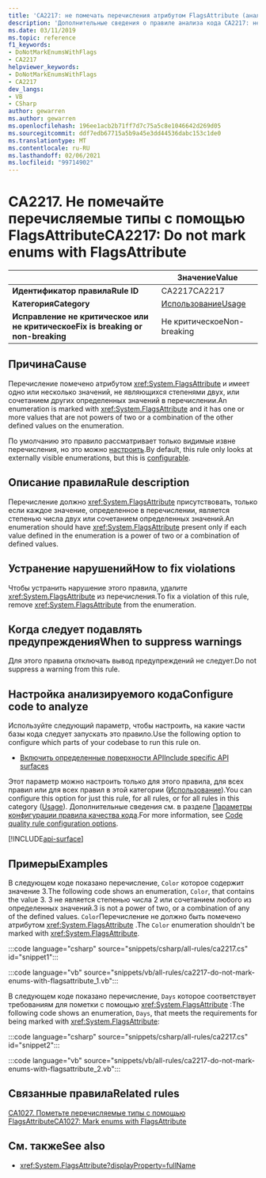 ```yaml
---
title: 'CA2217: не помечать перечисления атрибутом FlagsAttribute (анализ кода)'
description: 'Дополнительные сведения о правиле анализа кода CA2217: не помечать перечисления атрибутом FlagsAttribute'
ms.date: 03/11/2019
ms.topic: reference
f1_keywords:
- DoNotMarkEnumsWithFlags
- CA2217
helpviewer_keywords:
- DoNotMarkEnumsWithFlags
- CA2217
dev_langs:
- VB
- CSharp
author: gewarren
ms.author: gewarren
ms.openlocfilehash: 196ee1acb2b71ff7d7c75a5c8e1046642d269d05
ms.sourcegitcommit: ddf7edb67715a5b9a45e3dd44536dabc153c1de0
ms.translationtype: MT
ms.contentlocale: ru-RU
ms.lasthandoff: 02/06/2021
ms.locfileid: "99714902"
---
```

# <a name="ca2217-do-not-mark-enums-with-flagsattribute"></a><span data-ttu-id="f5bdd-103">CA2217. Не помечайте перечисляемые типы с помощью FlagsAttribute</span><span class="sxs-lookup"><span data-stu-id="f5bdd-103">CA2217: Do not mark enums with FlagsAttribute</span></span>

| | <span data-ttu-id="f5bdd-104">Значение</span><span class="sxs-lookup"><span data-stu-id="f5bdd-104">Value</span></span> |
|-|-|
| <span data-ttu-id="f5bdd-105">**Идентификатор правила**</span><span class="sxs-lookup"><span data-stu-id="f5bdd-105">**Rule ID**</span></span> |<span data-ttu-id="f5bdd-106">CA2217</span><span class="sxs-lookup"><span data-stu-id="f5bdd-106">CA2217</span></span>|
| <span data-ttu-id="f5bdd-107">**Категория**</span><span class="sxs-lookup"><span data-stu-id="f5bdd-107">**Category**</span></span> |[<span data-ttu-id="f5bdd-108">Использование</span><span class="sxs-lookup"><span data-stu-id="f5bdd-108">Usage</span></span>](usage-warnings.md)|
| <span data-ttu-id="f5bdd-109">**Исправление не критическое или не критическое**</span><span class="sxs-lookup"><span data-stu-id="f5bdd-109">**Fix is breaking or non-breaking**</span></span> |<span data-ttu-id="f5bdd-110">Не критическое</span><span class="sxs-lookup"><span data-stu-id="f5bdd-110">Non-breaking</span></span>|

## <a name="cause"></a><span data-ttu-id="f5bdd-111">Причина</span><span class="sxs-lookup"><span data-stu-id="f5bdd-111">Cause</span></span>

<span data-ttu-id="f5bdd-112">Перечисление помечено атрибутом <xref:System.FlagsAttribute> и имеет одно или несколько значений, не являющихся степенями двух, или сочетанием других определенных значений в перечислении.</span><span class="sxs-lookup"><span data-stu-id="f5bdd-112">An enumeration is marked with <xref:System.FlagsAttribute> and it has one or more values that are not powers of two or a combination of the other defined values on the enumeration.</span></span>

<span data-ttu-id="f5bdd-113">По умолчанию это правило рассматривает только видимые извне перечисления, но это можно [настроить](#configure-code-to-analyze).</span><span class="sxs-lookup"><span data-stu-id="f5bdd-113">By default, this rule only looks at externally visible enumerations, but this is [configurable](#configure-code-to-analyze).</span></span>

## <a name="rule-description"></a><span data-ttu-id="f5bdd-114">Описание правила</span><span class="sxs-lookup"><span data-stu-id="f5bdd-114">Rule description</span></span>

<span data-ttu-id="f5bdd-115">Перечисление должно <xref:System.FlagsAttribute> присутствовать, только если каждое значение, определенное в перечислении, является степенью числа двух или сочетанием определенных значений.</span><span class="sxs-lookup"><span data-stu-id="f5bdd-115">An enumeration should have <xref:System.FlagsAttribute> present only if each value defined in the enumeration is a power of two or a combination of defined values.</span></span>

## <a name="how-to-fix-violations"></a><span data-ttu-id="f5bdd-116">Устранение нарушений</span><span class="sxs-lookup"><span data-stu-id="f5bdd-116">How to fix violations</span></span>

<span data-ttu-id="f5bdd-117">Чтобы устранить нарушение этого правила, удалите <xref:System.FlagsAttribute> из перечисления.</span><span class="sxs-lookup"><span data-stu-id="f5bdd-117">To fix a violation of this rule, remove <xref:System.FlagsAttribute> from the enumeration.</span></span>

## <a name="when-to-suppress-warnings"></a><span data-ttu-id="f5bdd-118">Когда следует подавлять предупреждения</span><span class="sxs-lookup"><span data-stu-id="f5bdd-118">When to suppress warnings</span></span>

<span data-ttu-id="f5bdd-119">Для этого правила отключать вывод предупреждений не следует.</span><span class="sxs-lookup"><span data-stu-id="f5bdd-119">Do not suppress a warning from this rule.</span></span>

## <a name="configure-code-to-analyze"></a><span data-ttu-id="f5bdd-120">Настройка анализируемого кода</span><span class="sxs-lookup"><span data-stu-id="f5bdd-120">Configure code to analyze</span></span>

<span data-ttu-id="f5bdd-121">Используйте следующий параметр, чтобы настроить, на какие части базы кода следует запускать это правило.</span><span class="sxs-lookup"><span data-stu-id="f5bdd-121">Use the following option to configure which parts of your codebase to run this rule on.</span></span>

- [<span data-ttu-id="f5bdd-122">Включить определенные поверхности API</span><span class="sxs-lookup"><span data-stu-id="f5bdd-122">Include specific API surfaces</span></span>](#include-specific-api-surfaces)

<span data-ttu-id="f5bdd-123">Этот параметр можно настроить только для этого правила, для всех правил или для всех правил в этой категории ([Использование](usage-warnings.md)).</span><span class="sxs-lookup"><span data-stu-id="f5bdd-123">You can configure this option for just this rule, for all rules, or for all rules in this category ([Usage](usage-warnings.md)).</span></span> <span data-ttu-id="f5bdd-124">Дополнительные сведения см. в разделе [Параметры конфигурации правила качества кода](../code-quality-rule-options.md).</span><span class="sxs-lookup"><span data-stu-id="f5bdd-124">For more information, see [Code quality rule configuration options](../code-quality-rule-options.md).</span></span>

[!INCLUDE[api-surface](~/includes/code-analysis/api-surface.md)]

## <a name="examples"></a><span data-ttu-id="f5bdd-125">Примеры</span><span class="sxs-lookup"><span data-stu-id="f5bdd-125">Examples</span></span>

<span data-ttu-id="f5bdd-126">В следующем коде показано перечисление, `Color` которое содержит значение 3.</span><span class="sxs-lookup"><span data-stu-id="f5bdd-126">The following code shows an enumeration, `Color`, that contains the value 3.</span></span> <span data-ttu-id="f5bdd-127">3 не является степенью числа 2 или сочетанием любого из определенных значений.</span><span class="sxs-lookup"><span data-stu-id="f5bdd-127">3 is not a power of two, or a combination of any of the defined values.</span></span> <span data-ttu-id="f5bdd-128">`Color`Перечисление не должно быть помечено атрибутом <xref:System.FlagsAttribute> .</span><span class="sxs-lookup"><span data-stu-id="f5bdd-128">The `Color` enumeration shouldn't be marked with <xref:System.FlagsAttribute>.</span></span>

:::code language="csharp" source="snippets/csharp/all-rules/ca2217.cs" id="snippet1":::

:::code language="vb" source="snippets/vb/all-rules/ca2217-do-not-mark-enums-with-flagsattribute_1.vb":::

<span data-ttu-id="f5bdd-129">В следующем коде показано перечисление, `Days` которое соответствует требованиям для пометки с помощью <xref:System.FlagsAttribute> :</span><span class="sxs-lookup"><span data-stu-id="f5bdd-129">The following code shows an enumeration, `Days`, that meets the requirements for being marked with <xref:System.FlagsAttribute>:</span></span>

:::code language="csharp" source="snippets/csharp/all-rules/ca2217.cs" id="snippet2":::

:::code language="vb" source="snippets/vb/all-rules/ca2217-do-not-mark-enums-with-flagsattribute_2.vb":::

## <a name="related-rules"></a><span data-ttu-id="f5bdd-130">Связанные правила</span><span class="sxs-lookup"><span data-stu-id="f5bdd-130">Related rules</span></span>

[<span data-ttu-id="f5bdd-131">CA1027. Пометьте перечисляемые типы с помощью FlagsAttribute</span><span class="sxs-lookup"><span data-stu-id="f5bdd-131">CA1027: Mark enums with FlagsAttribute</span></span>](ca1027.md)

## <a name="see-also"></a><span data-ttu-id="f5bdd-132">См. также</span><span class="sxs-lookup"><span data-stu-id="f5bdd-132">See also</span></span>

- <xref:System.FlagsAttribute?displayProperty=fullName>
